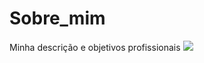 # Sobre_mim
Minha descrição e objetivos profissionais
<img src ="https://github.com/Nekroz-Tech/Sobre_mim/blob/main/Print_sobre_mim.png?raw=true">
